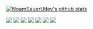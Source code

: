 [![NoamSauerUtley's github stats](https://github-readme-stats.vercel.app/api?username=noamsauerutley&theme=merko&hide=issues&count_private=true&show_icons=true&bg_color=31363e&title_color=d6d8da&text_color=9ba4b4)](https://github.com/anuraghazra/github-readme-stats)

![](https://img.shields.io/badge/Elixir-informational?style=flat&logo=elixir&logoColor=9ba4b4&color=31363e)
![](https://img.shields.io/badge/Ruby-informational?style=flat&logo=ruby&logoColor=9ba4b4&color=31363e)
![](https://img.shields.io/badge/Golang-informational?style=flat&logo=go&logoColor=9ba4b4&color=31363e)
![](https://img.shields.io/badge/Javascript-informational?style=flat&logo=javascript&logoColor=9ba4b4&color=31363e)
![](https://img.shields.io/badge/React-informational?style=flat&logo=react&logoColor=9ba4b4&color=31363e)
![](https://img.shields.io/badge/PostgreSQL-informational?style=flat&logo=postgresql&logoColor=9ba4b4&color=31363e)
![](https://img.shields.io/badge/Graphql-informational?style=flat&logo=graphql&logoColor=9ba4b4&color=31363e)

